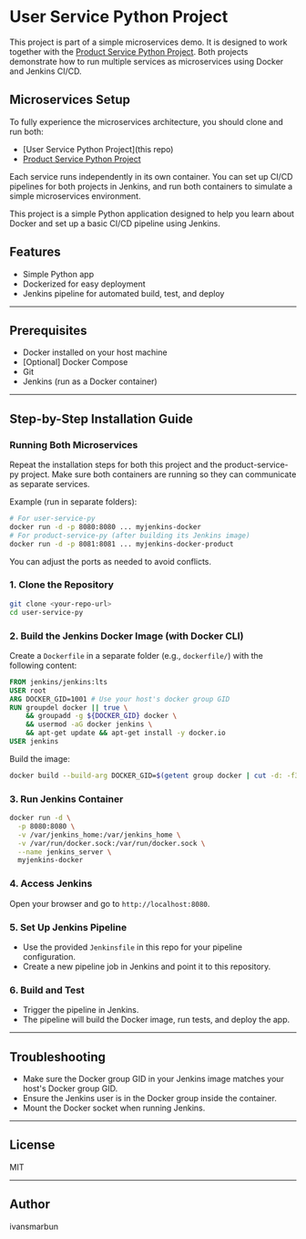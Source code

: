 # User Service Python Project

This project is part of a simple microservices demo. It is designed to work together with the [Product Service Python Project](https://github.com/ivansmarbun/product-service-py). Both projects demonstrate how to run multiple services as microservices using Docker and Jenkins CI/CD.

## Microservices Setup
To fully experience the microservices architecture, you should clone and run both:

- [User Service Python Project](this repo)
- [Product Service Python Project](https://github.com/ivansmarbun/product-service-py)

Each service runs independently in its own container. You can set up CI/CD pipelines for both projects in Jenkins, and run both containers to simulate a simple microservices environment.

This project is a simple Python application designed to help you learn about Docker and set up a basic CI/CD pipeline using Jenkins.

## Features
- Simple Python app
- Dockerized for easy deployment
- Jenkins pipeline for automated build, test, and deploy

---

## Prerequisites
- Docker installed on your host machine
- [Optional] Docker Compose
- Git
- Jenkins (run as a Docker container)

---

## Step-by-Step Installation Guide

### Running Both Microservices
Repeat the installation steps for both this project and the product-service-py project. Make sure both containers are running so they can communicate as separate services.

Example (run in separate folders):
```bash
# For user-service-py
docker run -d -p 8080:8080 ... myjenkins-docker
# For product-service-py (after building its Jenkins image)
docker run -d -p 8081:8081 ... myjenkins-docker-product
```
You can adjust the ports as needed to avoid conflicts.

### 1. Clone the Repository
```bash
git clone <your-repo-url>
cd user-service-py
```

### 2. Build the Jenkins Docker Image (with Docker CLI)
Create a `Dockerfile` in a separate folder (e.g., `dockerfile/`) with the following content:
```dockerfile
FROM jenkins/jenkins:lts
USER root
ARG DOCKER_GID=1001 # Use your host's docker group GID
RUN groupdel docker || true \
    && groupadd -g ${DOCKER_GID} docker \
    && usermod -aG docker jenkins \
    && apt-get update && apt-get install -y docker.io
USER jenkins
```
Build the image:
```bash
docker build --build-arg DOCKER_GID=$(getent group docker | cut -d: -f3) -t myjenkins-docker ./dockerfile
```

### 3. Run Jenkins Container
```bash
docker run -d \
  -p 8080:8080 \
  -v /var/jenkins_home:/var/jenkins_home \
  -v /var/run/docker.sock:/var/run/docker.sock \
  --name jenkins_server \
  myjenkins-docker
```

### 4. Access Jenkins
Open your browser and go to `http://localhost:8080`.

### 5. Set Up Jenkins Pipeline
- Use the provided `Jenkinsfile` in this repo for your pipeline configuration.
- Create a new pipeline job in Jenkins and point it to this repository.

### 6. Build and Test
- Trigger the pipeline in Jenkins.
- The pipeline will build the Docker image, run tests, and deploy the app.

---

## Troubleshooting
- Make sure the Docker group GID in your Jenkins image matches your host's Docker group GID.
- Ensure the Jenkins user is in the Docker group inside the container.
- Mount the Docker socket when running Jenkins.

---

## License
MIT

---

## Author
ivansmarbun

